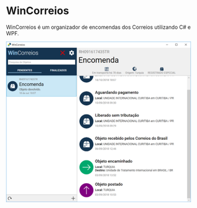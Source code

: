 # WinCorreios

WinCorreios é um organizador de encomendas dos Correios utilizando C# e WPF.

![window](wincorreios-picture.PNG)

